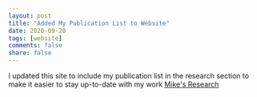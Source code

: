 ```yaml
---
layout: post
title: "Added My Publication List to Website"
date: 2020-09-20
tags: [website]
comments: false
share: false
---
```


I updated this site to include my publication list in the research section to make
it easier to stay up-to-date with my work [Mike's Research]({{site.url}}/research)